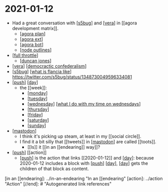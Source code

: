 # 2021-01-12

- Had a great conversation with [[s5bug]] and [[vera]] in [[agora development matrix]].
  - [[agora plan]]
  - [[agora ext]]
  - [[agora bot]]
  - [[node outlines]]
- [[full throttle]]
  - [[duncan jones]]
- [[vera]] [[democractic confederalism]]
- [[s5bug]] [[what is flancia like]] https://twitter.com/s5bug/status/1348730049596334081
- [[push]] [[day]]
  - the [[week]]:
    - [[monday]]
    - [[tuesday]]
    - [[wednesday]] [[what I do with my time on wednesdays]]
    - [[thursday]]
    - [[friday]]
    - [[saturday]]
    - [[sunday]]
- [[mastodon]]
  - I think it's picking up steam, at least in my [[social circle]].
  - I find it a bit silly that [[tweets]] in [[mastodon]] are called [[toots]].
    - [[Is]] it [[in an [[endearing]] way]]?
- [[push]] [[action]] 
  - [[push]] is the action that links [[2020-01-12]] and [[day]]: because 2020-01-12 includes a block with [[push]] [[day]], [[day]] gets the children of that block as content.

[//begin]: # "Autogenerated link references for markdown compatibility"
[s5bug]: ../s5bug "S5bug"
[vera]: ../vera "Vera"
[agora plan]: ../agora-plan "Agora Plan"
[agora ext]: ../agora-ext "Agora Ext"
[agora bot]: ../agora-bot "Agora Bot"
[node outlines]: ../node-outlines "Node Outlines"
[full throttle]: ../full-throttle "Full Throttle"
[duncan jones]: ../duncan-jones "Duncan Jones"
[democractic confederalism]: ../democractic-confederalism "Democractic Confederalism"
[what is flancia like]: ../what-is-flancia-like "What Is Flancia Like"
[push]: ../push "Push"
[day]: ../day "Day"
[monday]: ../monday "Monday"
[tuesday]: ../tuesday "Tuesday"
[wednesday]: ../wednesday "Wednesday"
[what I do with my time on wednesdays]: ../what-i-do-with-my-time-on-wednesdays "What I Do with My Time on Wednesdays"
[thursday]: ../thursday "Thursday"
[friday]: ../friday "Friday"
[saturday]: ../saturday "Saturday"
[sunday]: ../sunday "Sunday"
[mastodon]: ../mastodon "Mastodon"
[in an [[endearing]: ../in-an-endearing "In an [[endearing"
[action]: ../action "Action"
[//end]: # "Autogenerated link references"